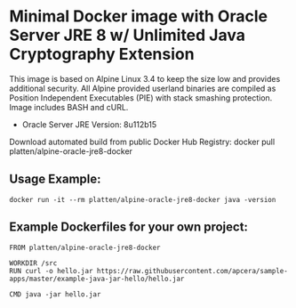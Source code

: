 # Minimal Docker image with Oracle Server JRE 8 w/ Unlimited Java Cryptography Extension

This image is based on Alpine Linux 3.4 to keep the size low and provides additional security.
All Alpine provided userland binaries are compiled as Position Independent Executables (PIE)
with stack smashing protection. Image includes BASH and cURL.

* Oracle Server JRE Version: 8u112b15

Download automated build from public Docker Hub Registry: docker pull platten/alpine-oracle-jre8-docker

## Usage Example:
` docker run -it --rm platten/alpine-oracle-jre8-docker java -version `

## Example Dockerfiles for your own project:

```
FROM platten/alpine-oracle-jre8-docker

WORKDIR /src
RUN curl -o hello.jar https://raw.githubusercontent.com/apcera/sample-apps/master/example-java-jar-hello/hello.jar

CMD java -jar hello.jar
```
